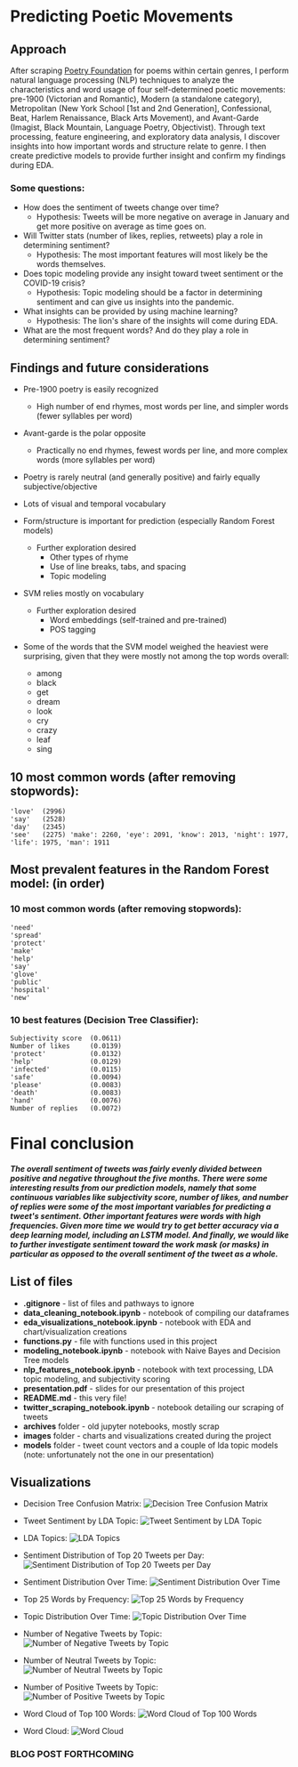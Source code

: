 # Predicting Poetic Movements

## Approach
After scraping [Poetry Foundation](https://www.poetryfoundation.org/) for poems within certain genres, I perform natural language processing (NLP) techniques to analyze the characteristics and word usage of four self-determined poetic movements: pre-1900 (Victorian and Romantic), Modern (a standalone category), Metropolitan (New York School [1st and 2nd Generation], Confessional, Beat, Harlem Renaissance, Black Arts Movement), and Avant-Garde (Imagist, Black Mountain, Language Poetry, Objectivist). Through text processing, feature engineering, and exploratory data analysis, I discover insights into how important words and structure relate to genre. I then create predictive models to provide further insight and confirm my findings during EDA.

### Some questions:
* How does the sentiment of tweets change over time?
    * Hypothesis: Tweets will be more negative on average in January and get more positive on average as time goes on.
* Will Twitter stats (number of likes, replies, retweets) play a role in determining sentiment?
    * Hypothesis: The most important features will most likely be the words themselves.
* Does topic modeling provide any insight toward tweet sentiment or the COVID-19 crisis?
    * Hypothesis: Topic modeling should be a factor in determining sentiment and can give us insights into the pandemic.
* What insights can be provided by using machine learning?
    * Hypothesis: The lion's share of the insights will come during EDA.
* What are the most frequent words? And do they play a role in determining sentiment?

## Findings and future considerations
- Pre-1900 poetry is easily recognized
    - High number of end rhymes, most words per line, and simpler words (fewer syllables per word)
- Avant-garde is the polar opposite
    - Practically no end rhymes, fewest words per line, and more complex words (more syllables per word)
- Poetry is rarely neutral (and generally positive) and fairly equally subjective/objective
- Lots of visual and temporal vocabulary
- Form/structure is important for prediction (especially Random Forest models)
    - Further exploration desired
        - Other types of rhyme
        - Use of line breaks, tabs, and spacing
        - Topic modeling
- SVM relies mostly on vocabulary
    - Further exploration desired
        - Word embeddings (self-trained and pre-trained)
        - POS tagging

- Some of the words that the SVM model weighed the heaviest were surprising, given that they were mostly not among the top words overall:
    - among
    - black
    - get
    - dream
    - look
    - cry
    - crazy
    - leaf
    - sing

## 10 most common words (after removing stopwords):
    'love'  (2996)
    'say'   (2528)
    'day'   (2345)
    'see'   (2275) 'make': 2260, 'eye': 2091, 'know': 2013, 'night': 1977, 'life': 1975, 'man': 1911
## Most prevalent features in the Random Forest model: (in order)
### 10 most common words (after removing stopwords):
    'need'
    'spread'
    'protect'
    'make'
    'help'
    'say'
    'glove'
    'public'
    'hospital'
    'new'

### 10 best features (Decision Tree Classifier):
    Subjectivity score  (0.0611)
    Number of likes     (0.0139)
    'protect'           (0.0132)
    'help'              (0.0129)
    'infected'          (0.0115)
    'safe'              (0.0094)
    'please'            (0.0083)
    'death'             (0.0083)
    'hand'              (0.0076)
    Number of replies   (0.0072)

# Final conclusion
##### The overall sentiment of tweets was fairly evenly divided between positive and negative throughout the five months. There were some interesting results from our prediction models, namely that some continuous variables like subjectivity score, number of likes, and number of replies were some of the most important variables for predicting a tweet's sentiment. Other important features were words with high frequencies. Given more time we would try to get better accuracy via a deep learning model, including an LSTM model. And finally, we would like to further investigate sentiment toward the work mask (or masks) in particular as opposed to the overall sentiment of the tweet as a whole.

## List of files
- **.gitignore** - list of files and pathways to ignore
- **data_cleaning_notebook.ipynb** - notebook of compiling our dataframes
- **eda_visualizations_notebook.ipynb** - notebook with EDA and chart/visualization creations
- **functions.py** - file with functions used in this project
- **modeling_notebook.ipynb** - notebook with Naive Bayes and Decision Tree models
- **nlp_features_notebook.ipynb** - notebook with text processing, LDA topic modeling, and subjectivity scoring
- **presentation.pdf** - slides for our presentation of this project
- **README.md** - this very file!
- **twitter_scraping_notebook.ipynb** - notebook detailing our scraping of tweets
- **archives** folder - old jupyter notebooks, mostly scrap
- **images** folder - charts and visualizations created during the project
- **models** folder - tweet count vectors and a couple of lda topic models (note: unfortunately not the one in our presentation)

## Visualizations
- Decision Tree Confusion Matrix:
![Decision Tree Confusion Matrix](Images/dt_conf_matrix.png)

- Tweet Sentiment by LDA Topic:
![Tweet Sentiment by LDA Topic](Images/lda_sentiment_stacked_bar.png)

- LDA Topics:
![LDA Topics](Images/lda_topics.png)

- Sentiment Distribution of Top 20 Tweets per Day:
![Sentiment Distribution of Top 20 Tweets per Day](Images/sentiment_stacked_line_top20.png)

- Sentiment Distribution Over Time:
![Sentiment Distribution Over Time](Images/sentiment_stacked_line.png)

- Top 25 Words by Frequency:
![Top 25 Words by Frequency](Images/top25_words_bar_twitter-blue.png)

- Topic Distribution Over Time:
![Topic Distribution Over Time](Images/topic_distribution_over_time.png)

- Number of Negative Tweets by Topic:
![Number of Negative Tweets by Topic](Images/tweet_count_by_topic_neg.png)

- Number of Neutral Tweets by Topic:
![Number of Neutral Tweets by Topic](Images/tweet_count_by_topic_neu.png)

- Number of Positive Tweets by Topic:
![Number of Positive Tweets by Topic](Images/tweet_count_by_topic_pos.png)

- Word Cloud of Top 100 Words:
![Word Cloud of Top 100 Words](Images/wordcloud_top100.jpg)

- Word Cloud:
![Word Cloud](Images/wordcloud.jpg)



### BLOG POST FORTHCOMING

